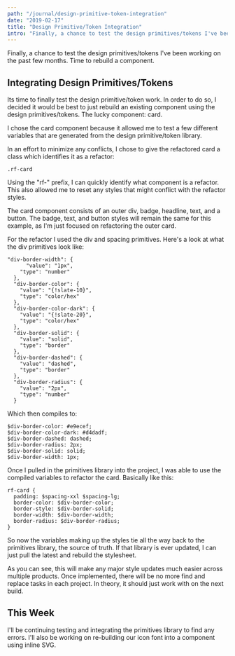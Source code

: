 ```yaml
---
path: "/journal/design-primitive-token-integration"
date: "2019-02-17"
title: "Design Primitive/Token Integration"
intro: "Finally, a chance to test the design primitives/tokens I've been working on the past few months. Time to rebuild a component."
---
```


Finally, a chance to test the design primitives/tokens I've been working on the past few months. Time to rebuild a component.

## Integrating Design Primitives/Tokens

Its time to finally test the design primitive/token work. In order to do so, I decided it would be best to just rebuild an existing component using the design primitives/tokens. The lucky component: card.

I chose the card component because it allowed me to test a few different variables that are generated from the design primitive/token library.

In an effort to minimize any conflicts, I chose to give the refactored card a class which identifies it as a refactor:

    .rf-card

Using the "rf-" prefix, I can quickly identify what component is a refactor. This also allowed me to reset any styles that might conflict with the refactor styles.

The card component consists of an outer div, badge, headline, text, and a button. The badge, text, and button styles will remain the same for this example, as I'm just focused on refactoring the outer card.

For the refactor I used the div and spacing primitives. Here's a look at what the div primitives look like:

    "div-border-width": {
    	  "value": "1px",
        "type": "number"
      },
      "div-border-color": {
        "value": "{!slate-10}",
        "type": "color/hex"
      },
      "div-border-color-dark": {
        "value": "{!slate-20}",
        "type": "color/hex"
      },
      "div-border-solid": {
        "value": "solid",
        "type": "border"
      },
      "div-border-dashed": {
        "value": "dashed",
        "type": "border"
      },
      "div-border-radius": {
        "value": "2px",
        "type": "number"
      }

Which then compiles to:

    $div-border-color: #e9ecef;
    $div-border-color-dark: #d4dadf;
    $div-border-dashed: dashed;
    $div-border-radius: 2px;
    $div-border-solid: solid;
    $div-border-width: 1px;

Once I pulled in the primitives library into the project, I was able to use the compiled variables to refactor the card. Basically like this:

    rf-card {
      padding: $spacing-xxl $spacing-lg;
      border-color: $div-border-color;
      border-style: $div-border-solid;
      border-width: $div-border-width;
      border-radius: $div-border-radius;
    }

So now the variables making up the styles tie all the way back to the primitives library, the source of truth. If that library is ever updated, I can just pull the latest and rebuild the stylesheet.

As you can see, this will make any major style updates much easier across multiple products. Once implemented, there will be no more find and replace tasks in each project. In theory, it should just work with on the next build.

## This Week

I'll be continuing testing and integrating the primitives library to find any errors. I'll also be working on re-building our icon font into a component using inline SVG.